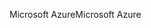 <span data-ttu-id="de838-101">Microsoft Azure</span><span class="sxs-lookup"><span data-stu-id="de838-101">Microsoft Azure</span></span>